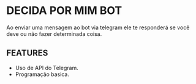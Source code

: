 # DECIDA POR MIM BOT
Ao enviar uma mensagem ao bot via telegram ele te responderá se você deve ou não fazer determinada coisa.

## FEATURES
- Uso de API do Telegram.
- Programação basica.
